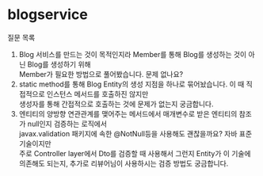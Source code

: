 # blogservice

질문 목록
1. Blog 서비스를 만드는 것이 목적인지라 Member를 통해 Blog를 생성하는 것이 아닌 Blog를 생성하기 위해   
Member가 필요한 방법으로 풀어봤습니다. 문제 없나요?
2. static method를 통해 Blog Entity의 생성 지점을 하나로 묶어놨습니다. 이 때 직접적으로 인스턴스 메서드를 호출하진 않지만   
생성자를 통해 간접적으로 호출하는 것에 문제가 없는지 궁금합니다.
3. 엔티티의 양방향 연관관계를 맺어주는 메서드에서 매개변수로 받은 엔티티의 참조가 null인지 검증하는 로직에서   
javax.validation 패키지에 속한 @NotNull등을 사용해도 괜찮을까요? 자바 표준 기술이지만    
주로 Controller layer에서 Dto를 검증할 때 사용해서 그런지 Entity가 이 기술에 의존해도 되는지, 추가로 리뷰어님이 사용하시는 검증 방법도 궁금합니다.
